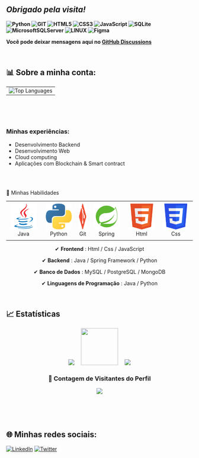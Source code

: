 ##  *Obrigado pela visita!*

<span><b>![Python](https://img.shields.io/badge/python-3670A0?style=flat&logo=python&logoColor=ffdd54) ![GIT](https://img.shields.io/badge/Git-fc6d26?style=flat&logo=git&logoColor=white) ![HTML5](https://img.shields.io/badge/html5-%23E34F26.svg?style=flat&logo=html5&logoColor=white) ![CSS3](https://img.shields.io/badge/css3-%231572B6.svg?style=flat&logo=css3&logoColor=white) ![JavaScript](https://img.shields.io/badge/javascript-%23323330.svg?style=flat&logo=javascript&logoColor=%23F7DF1E) ![SQLite](https://img.shields.io/badge/sqlite-%2307405e.svg?style=flat&logo=sqlite&logoColor=white) ![MicrosoftSQLServer](https://img.shields.io/badge/Microsoft%20SQL%20Sever-CC2927?style=flat&logo=microsoft%20sql%20server&logoColor=white) ![LINUX](https://img.shields.io/badge/Linux-FCC624?style=flat&logo=linux&logoColor=black) ![Figma](https://img.shields.io/badge/figma-%23F24E1E.svg?style=flat&logo=figma&logoColor=white)

</span>

**Você pode deixar mensagens aqui no [GitHub Discussions](https://github.com/seuprofile/seuprofile/discussions/categories/livro-de-visitas)**

</b><br>
## 📊 Sobre a minha conta:
<!-- ![](https://github-readme-stats.vercel.app/api?username=TAYBI&theme=dark&hide_border=false&include_all_commits=false&count_private=false)<br/ -->
<table align="center">
  <tr>
    <td align="center"><img src="https://github-readme-stats-git-masterrstaa-rickstaa.vercel.app/api/top-langs/?username=gBonasorte&theme=gotham&hide_border=true&include_all_commits=false&count_private=false&layout=compact" alt="Top Languages" /></td>
  <tr>
</table>

<br>

<br>
<br>

<h3>Minhas experiências:</h3>


- Desenvolvimento Backend
- Desenvolvimento Web
- Cloud computing 
- Aplicações com Blockchain & Smart contract


<br><br>

 💾 Minhas Habilidades

<table align="center">
  <tr>
    <td align="center" width="96">
      <a href="#java">
        <img src="https://github.com/gBonasorte/testeimagens/blob/main/imagensGitHub/unnamed%20(4).jpg?raw=true" width="70" height="70" alt="Java" />
      </a>
      <br>Java</br>
    </td>
    <td align="center" width="96"  height="100"> 
      <a href="#Python">
        <img src="https://github.com/gBonasorte/testeimagens/blob/main/imagensGitHub/unnamed%20(5).jpg?raw=true" width="70" height="70" alt="Spring Framework" />
      </a>
      <br>Python
    </td>
    <td align="center" width="">
      <a href="#Git">
        <img src="https://github.com/gBonasorte/testeimagens/blob/main/imagensGitHub/unnamed%20(2).jpg?raw=true" width="70" height="70" alt="Hibernate" />
      </a>
      <br>Git
    </td>
    <td align="center" width="96">
      <a href="#Spring Framework">
        <img src="https://github.com/gBonasorte/testeimagens/blob/main/imagensGitHub/unnamed%20(3).jpg?raw=true" width="70" height="70" alt="JSP" />
      </a>
      <br>Spring 
    </td>
    <td align="center" width="96">
      <a href="#Html">
        <img src=https://github.com/gBonasorte/testeimagens/blob/main/imagensGitHub/unnamed%20(1).jpg?raw=true" width="70" height="70" alt="Servlets" />
      </a>
      <br>Html
    </td>
     <td align="center" width="96">
      <a href="#Css">
        <img src="https://github.com/gBonasorte/testeimagens/blob/main/imagensGitHub/unnamed.jpg?raw=true" width="70" height="70" alt="Maven" />
      </a>
      <br>Css
    </td>  
  </tr>
  <!-- Adicione mais habilidades específicas do Java conforme necessário -->
</table>
<p align="center">✔ <b>Frontend</b> : Html / Css / JavaScript <table align="center"><p align="center">

<p align="center">✔ <b>Backend</b> : Java / Spring Framework / Python <p align="center">

<p align="center">✔ <b>Banco de Dados</b> : MySQL / PostgreSQL / MongoDB <p align="center">

<p align="center">✔ <b>Linguagens de Programação</b> : Java / Python <p align="center">


<br>

<h2>📈 Estatísticas</h2>
<p align="center">
     <img width="150" src="https://cdn.jsdelivr.net/gh/sun0225SUN/sun0225SUN/assets/images/left.png" />&emsp;
     <img src="https://media.tenor.com/0ENB5HuTH0gAAAAi/trophy-beker.gif" width="100px" height="100px">&emsp;
     <img width="150" src="https://cdn.jsdelivr.net/gh/sun0225SUN/sun0225SUN/assets/images/right.png" /> 
 </p>
 <p align="center">
 <div align="center">
   
   
 
 <!-- Adicione outras estatísticas relevantes do perfil GitHub conforme necessário -->
</p>
<div align=center>
  <h3><b>📍 Contagem de Visitantes do Perfil</b></h3>
</div>

<p align="center" >   
  <img src="https://profile-counter.glitch.me/seuprofile/count.svg" />  
</p>

<br><br><br>


   </div>


  ## 🌐 Minhas redes sociais:
[![LinkedIn](https://img.shields.io/badge/LinkedIn-%230077B5.svg?logo=linkedin&logoColor=white)](https://www.linkedin.com/in/gubonasorte/) [![Twitter](https://img.shields.io/badge/Twitter-%231DA1F2.svg?logo=Twitter&logoColor=white)](https://twitter.com/) 
<br><br><br>
<p align="center" >   

   </div>
   
  



   


   
